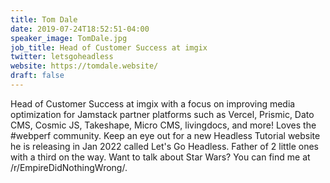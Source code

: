 ```yaml
---
title: Tom Dale
date: 2019-07-24T18:52:51-04:00
speaker_image: TomDale.jpg
job_title: Head of Customer Success at imgix
twitter: letsgoheadless
website: https://tomdale.website/
draft: false
---
```


Head of Customer Success at imgix with a focus on improving media optimization for Jamstack partner platforms such as Vercel, Prismic, Dato CMS, Cosmic JS, Takeshape, Micro CMS, livingdocs, and more! Loves the #webperf community. Keep an eye out for a new Headless Tutorial website he is releasing in Jan 2022 called Let's Go Headless. Father of 2 little ones with a third on the way. Want to talk about Star Wars? You can find me at /r/EmpireDidNothingWrong/.
